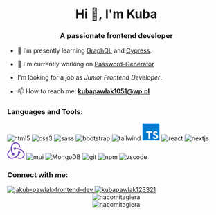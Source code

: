 <h1 align="center">Hi 👋, I'm Kuba</h1>
<h3 align="center">A passionate frontend developer</h3>

- 🌱 I’m presently learning [GraphQL](https://graphql.org) and
[Cypress](https://docs.cypress.io/guides/overview/why-cypress).

- 🔭 I'm currently working on [Password-Generator](https://github.com/NacomiTagiera/Password-Generator)

- I'm looking for a job as _Junior Frontend Developer_.

- 📫 How to reach me: **kubapawlak1051@wp.pl**

<h3>Languages and Tools:</h3>
<div>
  <img src="https://cdn.jsdelivr.net/gh/devicons/devicon/icons/html5/html5-original.svg" alt="html5" width="40"
    height="40" />
  <img src="https://cdn.jsdelivr.net/gh/devicons/devicon/icons/css3/css3-original.svg" alt="css3" width="40"
    height="40" />
  <img src="https://cdn.jsdelivr.net/gh/devicons/devicon/icons/sass/sass-original.svg" alt="sass" width="40"
    height="40" />
  <img src="https://cdn.jsdelivr.net/gh/devicons/devicon/icons/bootstrap/bootstrap-plain.svg" alt="bootstrap" width="40"
    height="40" />
  <img src="https://cdn.jsdelivr.net/gh/devicons/devicon/icons/tailwindcss/tailwindcss-plain.svg" alt="tailwind"
    width="40" height="40" />
  <img src="https://raw.githubusercontent.com/devicons/devicon/master/icons/typescript/typescript-original.svg"
    alt="typescript" width="40" height="40" />
  <img src="https://cdn.jsdelivr.net/gh/devicons/devicon/icons/react/react-original.svg" alt="react" width="40"
    height="40" />
  <img src="https://cdn.jsdelivr.net/gh/devicons/devicon/icons/nextjs/nextjs-original.svg" alt="nextjs" width="40"
    height="40" />
  <img src="https://raw.githubusercontent.com/devicons/devicon/master/icons/redux/redux-original.svg" alt="redux"
    width="40" height="40" />
  <img src="https://cdn.jsdelivr.net/gh/devicons/devicon/icons/materialui/materialui-original.svg" alt="mui" width="40"
    height="40" />
  <img src="https://cdn.jsdelivr.net/gh/devicons/devicon/icons/mongodb/mongodb-original.svg" alt="MongoDB" width="40" height="40" />
  <img src="https://www.vectorlogo.zone/logos/git-scm/git-scm-icon.svg" alt="git" width="40" height="40" />
  <img src="https://cdn.jsdelivr.net/gh/devicons/devicon/icons/npm/npm-original-wordmark.svg" alt="npm" width="40"
    height="40" />
  <img src="https://cdn.jsdelivr.net/gh/devicons/devicon/icons/vscode/vscode-original.svg" alt="vscode" width="40"
    height="40" />
</div>

<h3>Connect with me:</h3>
<div>
  <a href="https://linkedin.com/in/jakub-pawlak-frontend-dev" target="blank">
    <img
      src="https://raw.githubusercontent.com/rahuldkjain/github-profile-readme-generator/master/src/images/icons/Social/linked-in-alt.svg"
      alt="jakub-pawlak-frontend-dev" height="30" width="40" />
  </a>
  <a href="https://fb.com/kubapawlak123321" target="blank">
    <img
      src="https://raw.githubusercontent.com/rahuldkjain/github-profile-readme-generator/master/src/images/icons/Social/facebook.svg"
      alt="kubapawlak123321" height="30" width="40" />
  </a>
</div>
<div align="center">
  <img
    src="https://github-readme-stats.vercel.app/api/top-langs?username=nacomitagiera&show_icons=true&locale=en&layout=compact"
    alt="nacomitagiera" />
</div>
<div align="center">
  <img src="https://github-readme-streak-stats.herokuapp.com/?user=nacomitagiera&theme=dark" alt="nacomitagiera" />
</div>
